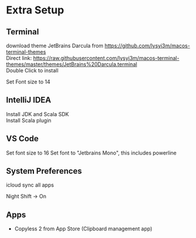 # Extra Setup

## Terminal
download theme JetBrains Darcula from 
https://github.com/lysyi3m/macos-terminal-themes \
Direct link: https://raw.githubusercontent.com/lysyi3m/macos-terminal-themes/master/themes/JetBrains%20Darcula.terminal \
Double Click to install

Set Font size to 14

## IntelliJ IDEA
Install JDK and Scala SDK \
Install Scala plugin

## VS Code
Set font size to 16
Set font to "Jetbrains Mono", this includes powerline


## System Preferences
icloud sync all apps

Night Shift -> On

## Apps
- Copyless 2 from App Store (Clipboard management app)

